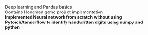 Deep learning and Pandas basics<br>
Contains Hangman game project implementation<br>
<b>Implemented Neural network from scratch without using Pytorch/tensorflow to identify handwritten digits using numpy and python</b>
